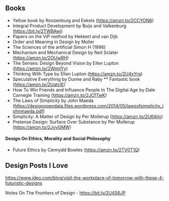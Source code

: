 ## Books

- Yellow book by Roozenburg and Eekels (https://amzn.to/2CCYON6)
- Integral Product Development by Buijs and Valkenburg (https://bit.ly/2TWBAwj)
- Papers on the ViP method by Hekkert and van Dijk
- Order and Meaning in Design by Muller
- The Sciences of the artificial Simon H (1996)
- Mechanism and Mechanical Design by Neil Sclater (https://amzn.to/2OlJwRH)
- The Senses: Design Beyond Vision by Ellen Lupton (https://amzn.to/2WmjIYy)
- Thinking With Type by Ellen Lupton (https://amzn.to/2U4xYrg)
- Speculative Everything by Dunne and Raby ** Fantastic book (https://amzn.to/2UatcIE)
- How To Win Friends and Influence People In The Digital Age by Dale Carnegie Training (https://amzn.to/2JCfTwK) 
- The Laws of Simplicity by John Maeda (https://designopendata.files.wordpress.com/2014/05/lawsofsimplicity_johnmaeda.pdf)
- Simplicity: A Matter of Design by Per Mollerup (https://amzn.to/2U6Ajlv)
- Pretense Design: Surface Over Substance by Per Mollerup (https://amzn.to/2JyvGMW)

#### Design On Ethics, Morality and Social Philosophy 
- Future Ethics by Cennydd Bowles (https://amzn.to/2TV0T1Q)

## Design Posts I Love

https://www.ideo.com/blog/visit-the-workplace-of-tomorrow-with-these-4-futuristic-designs

Notes On The Frontiers of Design - https://bit.ly/2U4S6JP
